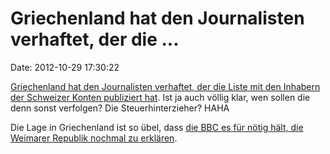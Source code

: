 Griechenland hat den Journalisten verhaftet, der die \...
=========================================================

Date: 2012-10-29 17:30:22

[Griechenland hat den Journalisten verhaftet, der die Liste mit den
Inhabern der Schweizer Konten publiziert
hat](http://www.bbc.co.uk/news/world-europe-20116548). Ist ja auch
völlig klar, wen sollen die denn sonst verfolgen? Die
Steuerhinterzieher? HAHA

Die Lage in Griechenland ist so übel, dass [die BBC es für nötig hält,
die Weimarer Republik nochmal zu
erklären](http://www.bbc.co.uk/news/world-20105881).
